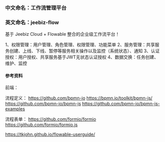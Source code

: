 
### 中文命名：工作流管理平台
### 英文命名：jeebiz-flow


基于 Jeebiz Cloud + Flowable 整合的企业级工作流平台！

1、权限管理：用户管理、角色管理、权限管理、功能菜单
2、服务管理：共享服务创建、上线、下线、暂停等服务相关操作以及监控（系统状态）、通知
3、认证授权：用户授权、共享服务基于JWT无状态认证授权
4、数据交换：任务创建、维护、监控

#### 参考资料

前端：

流程定义：
https://github.com/bpmn-io
https://bpmn.io/toolkit/bpmn-js/
https://github.com/bpmn-io/bpmn-js
https://github.com/bpmn-io/bpmn-js-examples

流程表单：
https://github.com/formio/formio
https://github.com/formio/formio.js

https://tkjohn.github.io/flowable-userguide/

